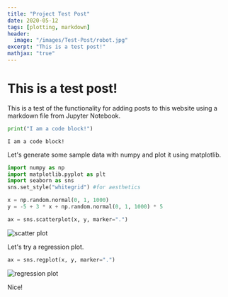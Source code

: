 ```yaml
---
title: "Project Test Post"
date: 2020-05-12
tags: [plotting, markdown]
header:
  image: "/images/Test-Post/robot.jpg"
excerpt: "This is a test post!"
mathjax: "true"
---
```



# This is a test post!

This is a test of the functionality for adding posts to this website using a markdown file from Jupyter Notebook.


```python
print("I am a code block!")
```

    I am a code block!
    

Let's generate some sample data with numpy and plot it using matplotlib.


```python
import numpy as np
import matplotlib.pyplot as plt
import seaborn as sns
sns.set_style("whitegrid") #for aesthetics
```


```python
x = np.random.normal(0, 1, 1000)
y = -5 + 3 * x + np.random.normal(0, 1, 1000) * 5
```


```python
ax = sns.scatterplot(x, y, marker=".")
```


<img src="{{ site.url }}{{ site.baseurl }}/images/Test-Post/scatterplot.png" alt="scatter plot">

Let's try a regression plot.


```python
ax = sns.regplot(x, y, marker=".")
```


<img src="{{ site.url }}{{ site.baseurl }}/images/Test-Post/regplot.png" alt="regression plot">


Nice!
